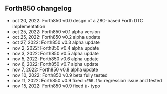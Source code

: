 ## Forth850 changelog

- oct 20, 2022: Forth850 v0.0 desgn of a Z80-based Forth DTC implementation
- oct 25, 2022: Forth850 v0.1 alpha version
- oct 25, 2022: Forth850 v0.2 alpha update
- oct 27, 2022: Forth850 v0.3 alpha update
- nov  2, 2022: Forth850 v0.4 alpha update
- nov  3, 2022: Forth850 v0.5 alpha update
- nov  5, 2022: Forth850 v0.6 alpha update
- nov  6, 2022: Forth850 v0.7 alpha update
- nov  7, 2022: Forth850 v0.8 alpha update
- nov 10, 2022: Forth850 v0.9 beta fully tested
- nov 11, 2022: Forth850 v0.9 fixed `<ERR-13>` regression issue and tested
- nov 15, 2022: Forth850 v0.9 fixed `D-` typo
